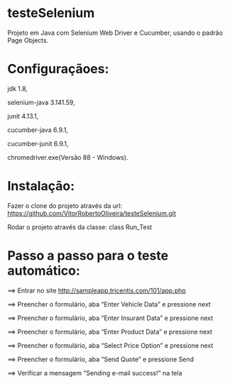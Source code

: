 # testeSelenium
Projeto em Java com Selenium Web Driver e Cucumber, usando o padrão Page Objects.

# Configuraçãoes: 

jdk 1.8, 

selenium-java 3.141.59,

junit 4.13.1,

cucumber-java 6.9.1,

cucumber-junit 6.9.1,

chromedriver.exe(Versão 88 - Windows).

# Instalação:
Fazer o clone do projeto através da url: https://github.com/VitorRobertoOliveira/testeSelenium.git

Rodar o projeto através da classe: class Run_Test

# Passo a passo para o teste automático:

==>	Entrar no site http://sampleapp.tricentis.com/101/app.php

==>	Preencher o formulário, aba “Enter Vehicle Data” e pressione next

==>	Preencher o formulário, aba “Enter Insurant Data” e pressione next

==>	Preencher o formulário, aba “Enter Product Data” e pressione next

==>	Preencher o formulário, aba “Select Price Option” e pressione next

==>	Preencher o formulário, aba “Send Quote” e pressione Send

==>	Verificar a mensagem “Sending e-mail success!” na tela
